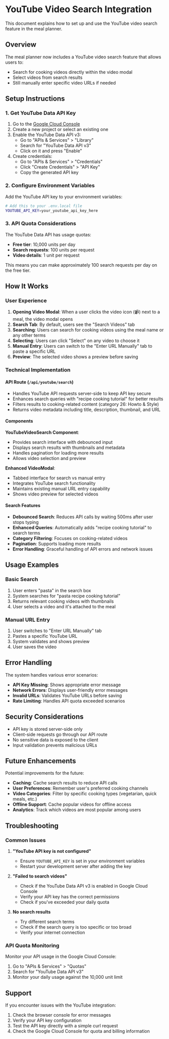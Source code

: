 # YouTube Video Search Integration

This document explains how to set up and use the YouTube video search feature in the meal planner.

## Overview

The meal planner now includes a YouTube video search feature that allows users to:
- Search for cooking videos directly within the video modal
- Select videos from search results
- Still manually enter specific video URLs if needed

## Setup Instructions

### 1. Get YouTube Data API Key

1. Go to the [Google Cloud Console](https://console.cloud.google.com/)
2. Create a new project or select an existing one
3. Enable the YouTube Data API v3:
   - Go to "APIs & Services" > "Library"
   - Search for "YouTube Data API v3"
   - Click on it and press "Enable"
4. Create credentials:
   - Go to "APIs & Services" > "Credentials"
   - Click "Create Credentials" > "API Key"
   - Copy the generated API key

### 2. Configure Environment Variables

Add the YouTube API key to your environment variables:

```bash
# Add this to your .env.local file
YOUTUBE_API_KEY=your_youtube_api_key_here
```

### 3. API Quota Considerations

The YouTube Data API has usage quotas:
- **Free tier**: 10,000 units per day
- **Search requests**: 100 units per request
- **Video details**: 1 unit per request

This means you can make approximately 100 search requests per day on the free tier.

## How It Works

### User Experience

1. **Opening Video Modal**: When a user clicks the video icon (📹) next to a meal, the video modal opens
2. **Search Tab**: By default, users see the "Search Videos" tab
3. **Searching**: Users can search for cooking videos using the meal name or any other terms
4. **Selecting**: Users can click "Select" on any video to choose it
5. **Manual Entry**: Users can switch to the "Enter URL Manually" tab to paste a specific URL
6. **Preview**: The selected video shows a preview before saving

### Technical Implementation

#### API Route (`/api/youtube/search`)
- Handles YouTube API requests server-side to keep API key secure
- Enhances search queries with "recipe cooking tutorial" for better results
- Filters results to cooking-related content (category 26: Howto & Style)
- Returns video metadata including title, description, thumbnail, and URL

#### Components

**YouTubeVideoSearch Component**:
- Provides search interface with debounced input
- Displays search results with thumbnails and metadata
- Handles pagination for loading more results
- Allows video selection and preview

**Enhanced VideoModal**:
- Tabbed interface for search vs manual entry
- Integrates YouTube search functionality
- Maintains existing manual URL entry capability
- Shows video preview for selected videos

#### Search Features

- **Debounced Search**: Reduces API calls by waiting 500ms after user stops typing
- **Enhanced Queries**: Automatically adds "recipe cooking tutorial" to search terms
- **Category Filtering**: Focuses on cooking-related videos
- **Pagination**: Supports loading more results
- **Error Handling**: Graceful handling of API errors and network issues

## Usage Examples

### Basic Search
1. User enters "pasta" in the search box
2. System searches for "pasta recipe cooking tutorial"
3. Returns relevant cooking videos with thumbnails
4. User selects a video and it's attached to the meal

### Manual URL Entry
1. User switches to "Enter URL Manually" tab
2. Pastes a specific YouTube URL
3. System validates and shows preview
4. User saves the video

## Error Handling

The system handles various error scenarios:
- **API Key Missing**: Shows appropriate error message
- **Network Errors**: Displays user-friendly error messages
- **Invalid URLs**: Validates YouTube URLs before saving
- **Rate Limiting**: Handles API quota exceeded scenarios

## Security Considerations

- API key is stored server-side only
- Client-side requests go through our API route
- No sensitive data is exposed to the client
- Input validation prevents malicious URLs

## Future Enhancements

Potential improvements for the future:
- **Caching**: Cache search results to reduce API calls
- **User Preferences**: Remember user's preferred cooking channels
- **Video Categories**: Filter by specific cooking types (vegetarian, quick meals, etc.)
- **Offline Support**: Cache popular videos for offline access
- **Analytics**: Track which videos are most popular among users

## Troubleshooting

### Common Issues

1. **"YouTube API key is not configured"**
   - Ensure `YOUTUBE_API_KEY` is set in your environment variables
   - Restart your development server after adding the key

2. **"Failed to search videos"**
   - Check if the YouTube Data API v3 is enabled in Google Cloud Console
   - Verify your API key has the correct permissions
   - Check if you've exceeded your daily quota

3. **No search results**
   - Try different search terms
   - Check if the search query is too specific or too broad
   - Verify your internet connection

### API Quota Monitoring

Monitor your API usage in the Google Cloud Console:
1. Go to "APIs & Services" > "Quotas"
2. Search for "YouTube Data API v3"
3. Monitor your daily usage against the 10,000 unit limit

## Support

If you encounter issues with the YouTube integration:
1. Check the browser console for error messages
2. Verify your API key configuration
3. Test the API key directly with a simple curl request
4. Check the Google Cloud Console for quota and billing information
